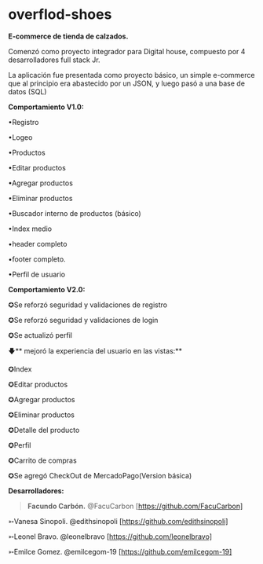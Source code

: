 # overflod-shoes 
**E-commerce de tienda de calzados.**

Comenzó como proyecto integrador para Digital house, compuesto por 4 desarrolladores full stack Jr.

La aplicación fue presentada como proyecto básico, un simple e-commerce que al principio era abastecido por un JSON, y luego pasó a una base de datos (SQL)

****Comportamiento V1.0:****

•Registro

•Logeo

•Productos

•Editar productos

•Agregar productos

•Eliminar productos

•Buscador interno de productos (básico)

•Index medio

•header completo

•footer completo.

•Perfil de usuario


**Comportamiento V2.0:**

✪Se reforzó seguridad y validaciones de registro

✪Se reforzó seguridad y validaciones de login

✪Se actualizó perfil

🡇** mejoró la experiencia del usuario en las vistas:**

✪Index

✪Editar productos

✪Agregar productos

✪Eliminar productos

✪Detalle del producto

✪Perfil

✪Carrito de compras

✪Se agregó CheckOut de MercadoPago(Version básica)


**Desarrolladores:** 

>**Facundo Carbón.** @FacuCarbon
[https://github.com/FacuCarbon]

➳Vanesa Sinopoli. @edithsinopoli
[https://github.com/edithsinopoli]

➳Leonel Bravo. @leonelbravo 
[https://github.com/leonelbravo]

➳Emilce Gomez. @emilcegom-19
[https://github.com/emilcegom-19]
